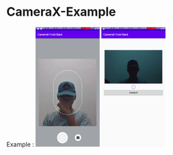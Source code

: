 # CameraX-Example

Example : 
<img src="https://github.com/arbaelbarca/CameraX-Example/blob/master/Screenshot_2022.01.12_21.19.32.648.png" width="150" height="280">
<img src="https://github.com/arbaelbarca/CameraX-Example/blob/master/Screenshot_2022.01.12_21.19.03.381.png" width="150" height="280">

